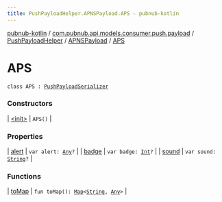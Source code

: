 ```yaml
---
title: PushPayloadHelper.APNSPayload.APS - pubnub-kotlin
---
```


[pubnub-kotlin](../../../../index.html) / [com.pubnub.api.models.consumer.push.payload](../../../index.html) / [PushPayloadHelper](../../index.html) / [APNSPayload](../index.html) / [APS](./index.html)

# APS

`class APS : `[`PushPayloadSerializer`](../../../-push-payload-serializer/index.html)

### Constructors

| [&lt;init&gt;](-init-.html) | `APS()` |

### Properties

| [alert](alert.html) | `var alert: `[`Any`](https://kotlinlang.org/api/latest/jvm/stdlib/kotlin/-any/index.html)`?` |
| [badge](badge.html) | `var badge: `[`Int`](https://kotlinlang.org/api/latest/jvm/stdlib/kotlin/-int/index.html)`?` |
| [sound](sound.html) | `var sound: `[`String`](https://kotlinlang.org/api/latest/jvm/stdlib/kotlin/-string/index.html)`?` |

### Functions

| [toMap](to-map.html) | `fun toMap(): `[`Map`](https://kotlinlang.org/api/latest/jvm/stdlib/kotlin.collections/-map/index.html)`<`[`String`](https://kotlinlang.org/api/latest/jvm/stdlib/kotlin/-string/index.html)`, `[`Any`](https://kotlinlang.org/api/latest/jvm/stdlib/kotlin/-any/index.html)`>` |

